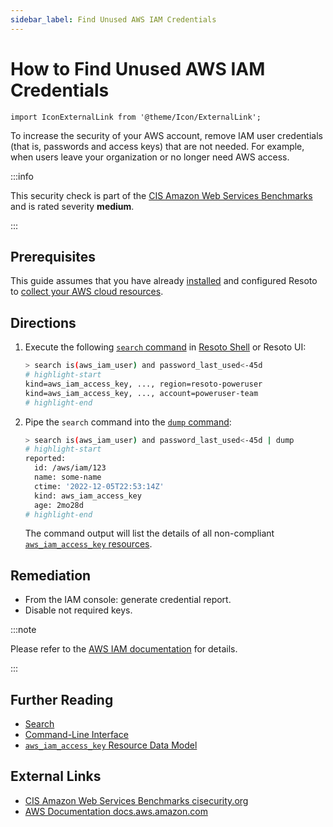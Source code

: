 ```yaml
---
sidebar_label: Find Unused AWS IAM Credentials
---
```


# How to Find Unused AWS IAM Credentials

```mdx-code-block
import IconExternalLink from '@theme/Icon/ExternalLink';
```

To increase the security of your AWS account, remove IAM user credentials (that is, passwords and access keys) that are not needed. For example, when users leave your organization or no longer need AWS access.

:::info

This security check is part of the [CIS Amazon Web Services Benchmarks](https://cisecurity.org/benchmark/amazon_web_services) and is rated severity **medium**.

:::

## Prerequisites

This guide assumes that you have already [installed](../../../getting-started/install-resoto/index.md) and configured Resoto to [collect your AWS cloud resources](../../../getting-started/configure-resoto/aws.md).

## Directions

1. Execute the following [`search` command](../../../reference/cli/search-commands/search.md) in [Resoto Shell](../../../reference/components/shell.md) or Resoto UI:

   ```bash
   > search is(aws_iam_user) and password_last_used<-45d
   # highlight-start
   ​kind=aws_iam_access_key, ..., region=resoto-poweruser
   ​kind=aws_iam_access_key, ..., account=poweruser-team
   # highlight-end
   ```

2. Pipe the `search` command into the [`dump` command](../../../reference/cli/format-commands/dump.md):

   ```bash
   > search is(aws_iam_user) and password_last_used<-45d | dump
   # highlight-start
   ​reported:
   ​  id: /aws/iam/123
   ​  name: some-name
   ​  ctime: '2022-12-05T22:53:14Z'
   ​  kind: aws_iam_access_key
   ​  age: 2mo28d
   # highlight-end
   ```

   The command output will list the details of all non-compliant [`aws_iam_access_key` resources](../../../reference/data-models/aws/index.md#aws_iam_access_key).

## Remediation

- From the IAM console: generate credential report.
- Disable not required keys.

:::note

Please refer to the [AWS IAM documentation](https://docs.aws.amazon.com/IAM/latest/UserGuide/id_credentials_getting-report.html) for details.

:::

## Further Reading

- [Search](../../../reference/search/index.md)
- [Command-Line Interface](../../../reference/cli/index.md)
- [`aws_iam_access_key` Resource Data Model](../../../reference/data-models/aws/index.md#aws_iam_access_key)

## External Links

- [CIS Amazon Web Services Benchmarks <span class="badge badge--secondary">cisecurity.org <IconExternalLink width="10" height="10" /></span>](https://cisecurity.org/benchmark/amazon_web_services)
- [AWS Documentation <span class="badge badge--secondary">docs.aws.amazon.com <IconExternalLink width="10" height="10" /></span>](https://docs.aws.amazon.com/IAM/latest/UserGuide/id_credentials_getting-report.html)
